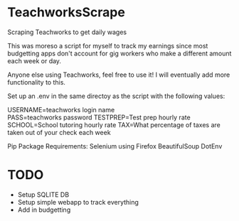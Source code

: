 # TeachworksScrape
Scraping Teachworks to get daily wages

This was moreso a script for myself to track my earnings since most budgetting apps don't account for gig workers who make a different amount each week or day.

Anyone else using Teachworks, feel free to use it! I will eventually add more functionality to this.

Set up an .env in the same directoy as the script with the following values:

USERNAME=teachworks login name<br>
PASS=teachworks password
TESTPREP=Test prep hourly rate
SCHOOL=School tutoring hourly rate
TAX=What percentage of taxes are taken out of your check each week

Pip Package Requirements:
Selenium using Firefox
BeautifulSoup
DotEnv

# TODO
* Setup SQLITE DB
* Setup simple webapp to track everything
* Add in budgetting 
